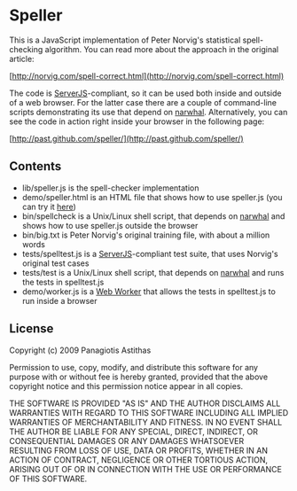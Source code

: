 Speller
=======

This is a JavaScript implementation of Peter Norvig's statistical spell-checking
algorithm. You can read more about the approach in the original article:

[http://norvig.com/spell-correct.html](http://norvig.com/spell-correct.html)

The code is [ServerJS](https://wiki.mozilla.org/ServerJS)-compliant, so it can be
used both inside and outside of a web browser. For the latter case there are a
couple of command-line scripts demonstrating its use that depend on
[narwhal](http://narwhaljs.org/). Alternatively, you can see the code in action
right inside your browser in the following page:

[http://past.github.com/speller/](http://past.github.com/speller/)

Contents
--------

* lib/speller.js is the spell-checker implementation 
* demo/speller.html is an HTML file that shows how to use speller.js (you can try it [here](http://past.github.com/speller/))
* bin/spellcheck is a Unix/Linux shell script, that depends on [narwhal](http://narwhaljs.org/) and shows how to use speller.js outside the browser
* bin/big.txt is Peter Norvig's original training file, with about a million words
* tests/spelltest.js is a [ServerJS](https://wiki.mozilla.org/ServerJS)-compliant test suite, that uses Norvig's original test cases
* tests/test is a Unix/Linux shell script, that depends on [narwhal](http://narwhaljs.org/) and runs the tests in spelltest.js
* demo/worker.js is a [Web Worker](http://www.whatwg.org/specs/web-workers/current-work/) that allows the tests in spelltest.js to run inside a browser

License
-------

Copyright (c) 2009 Panagiotis Astithas

Permission to use, copy, modify, and distribute this software for any
purpose with or without fee is hereby granted, provided that the above
copyright notice and this permission notice appear in all copies.

THE SOFTWARE IS PROVIDED "AS IS" AND THE AUTHOR DISCLAIMS ALL WARRANTIES
WITH REGARD TO THIS SOFTWARE INCLUDING ALL IMPLIED WARRANTIES OF
MERCHANTABILITY AND FITNESS. IN NO EVENT SHALL THE AUTHOR BE LIABLE FOR
ANY SPECIAL, DIRECT, INDIRECT, OR CONSEQUENTIAL DAMAGES OR ANY DAMAGES
WHATSOEVER RESULTING FROM LOSS OF USE, DATA OR PROFITS, WHETHER IN AN
ACTION OF CONTRACT, NEGLIGENCE OR OTHER TORTIOUS ACTION, ARISING OUT OF
OR IN CONNECTION WITH THE USE OR PERFORMANCE OF THIS SOFTWARE.

